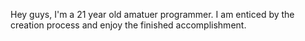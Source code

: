 Hey guys, I'm a 21 year old amatuer programmer. I am enticed by the creation process and enjoy the finished accomplishment.
